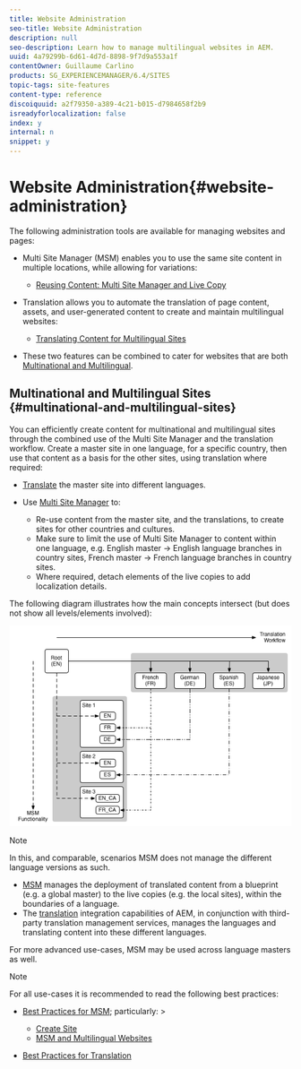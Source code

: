 ```yaml
---
title: Website Administration
seo-title: Website Administration
description: null
seo-description: Learn how to manage multilingual websites in AEM.
uuid: 4a79299b-6d61-4d7d-8898-9f7d9a553a1f
contentOwner: Guillaume Carlino
products: SG_EXPERIENCEMANAGER/6.4/SITES
topic-tags: site-features
content-type: reference
discoiquuid: a2f79350-a389-4c21-b015-d7984658f2b9
isreadyforlocalization: false
index: y
internal: n
snippet: y
---
```


# Website Administration{#website-administration}

The following administration tools are available for managing websites and pages:

* Multi Site Manager (MSM) enables you to use the same site content in multiple locations, while allowing for variations:

    * [Reusing Content: Multi Site Manager and Live Copy](../../administering/using/msm.md)

* Translation allows you to automate the translation of page content, assets, and user-generated content to create and maintain multilingual websites:

    * [Translating Content for Multilingual Sites](../../administering/using/translation.md)

* These two features can be combined to cater for websites that are both [Multinational and Multilingual](#multinationalandmultilingualsites).

## Multinational and Multilingual Sites {#multinational-and-multilingual-sites}

You can efficiently create content for multinational and multilingual sites through the combined use of the Multi Site Manager and the translation workflow. Create a master site in one language, for a specific country, then use that content as a basis for the other sites, using translation where required:

* [Translate](../../administering/using/translation.md) the master site into different languages.   

* Use [Multi Site Manager](../../administering/using/msm.md) to:

    * Re-use content from the master site, and the translations, to create sites for other countries and cultures.
    * Make sure to limit the use of Multi Site Manager to content within one language, e.g. English master -&gt; English language branches in country sites, French master -&gt; French language branches in country sites. 
    * Where required, detach elements of the live copies to add localization details.

The following diagram illustrates how the main concepts intersect (but does not show all levels/elements involved):

![](assets/chlimage_1-95.png)

>[!NOTE]
>
>In this, and comparable, scenarios MSM does not manage the different language versions as such.
>
>* [MSM](../../administering/using/msm.md) manages the deployment of translated content from a blueprint (e.g. a global master) to the live copies (e.g. the local sites), within the boundaries of a language.
>* The [translation](../../administering/using/translation.md) integration capabilities of AEM, in conjunction with third-party translation management services, manages the languages and translating content into these different languages.
>
>For more advanced use-cases, MSM may be used across language masters as well.

>[!NOTE]
>
>For all use-cases it is recommended to read the following best practices:
>
>* [Best Practices for MSM](../../administering/using/msm-best-practices.md); particularly: >
>    * [Create Site](../../administering/using/msm-best-practices.md#createsite)
>    * [MSM and Multilingual Websites](../../administering/using/msm-best-practices.md#msmandmultilingualwebsites)
>
>* [Best Practices for Translation](../../administering/using/tc-bp.md)
>

